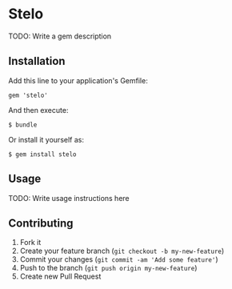 # Stelo

TODO: Write a gem description

## Installation

Add this line to your application's Gemfile:

    gem 'stelo'

And then execute:

    $ bundle

Or install it yourself as:

    $ gem install stelo

## Usage

TODO: Write usage instructions here

## Contributing

1. Fork it
2. Create your feature branch (`git checkout -b my-new-feature`)
3. Commit your changes (`git commit -am 'Add some feature'`)
4. Push to the branch (`git push origin my-new-feature`)
5. Create new Pull Request
